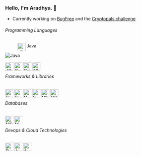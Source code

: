 ### Hello, I'm Aradhya. :wave:
- Currently working on [BugFree](http://github.com/aradhyamehta/BugFree) and the [Cryptopals challenge](https://cryptopals.com/)

###### Programming Languages
<figure><img align="left" alt="Java" width="26px" title="Java" src="https://cdn.jsdelivr.net/npm/simple-icons@v3/icons/java.svg" /><figcaption>Java</figcaption></figure>

![Java](https://cdn.jsdelivr.net/npm/simple-icons@v3/icons/java.svg)

<img align="left" alt="JS" width="26px" title="JavaScript" src="https://cdn.jsdelivr.net/npm/simple-icons@v3/icons/javascript.svg" />
<img align="left" alt="Go" width="26px" title="Golang" src="https://cdn.jsdelivr.net/npm/simple-icons@v3/icons/go.svg" />
<img align="left" alt="C#" width="26px" title="C#" src="https://cdn.jsdelivr.net/npm/simple-icons@v3/icons/csharp.svg" />
<img align="left" alt="TS" width="26px" title="TypeScript" src="https://cdn.jsdelivr.net/npm/simple-icons@v3/icons/typescript.svg" />
<br />

###### Frameworks & Libraries
<img align="left" alt="React" width="26px" title="React" src="https://cdn.jsdelivr.net/npm/simple-icons@v3/icons/react.svg" />
<img align="left" alt="Redux" width="26px" title="Redux" src="https://cdn.jsdelivr.net/npm/simple-icons@v3/icons/redux.svg" />
<img align="left" alt="N" width="26px" title="NodeJS" src="https://cdn.jsdelivr.net/npm/simple-icons@v3/icons/node-dot-js.svg" />
<img align="left" alt="S" width="26px" title="Spring" src="https://cdn.jsdelivr.net/npm/simple-icons@v3/icons/spring.svg" />
<img align="left" alt=".NET" width="26px" title=".NET" src="https://cdn.jsdelivr.net/npm/simple-icons@v3/icons/dot-net.svg" />
<img align="left" alt="GQ" width="26px" title="GraphQL" src="https://cdn.jsdelivr.net/npm/simple-icons@v3/icons/apollographql.svg" />
<br />

###### Databases
<img align="left" alt="MS" width="26px" title="MySQL" src="https://cdn.jsdelivr.net/npm/simple-icons@v3/icons/mysql.svg" />
<img align="left" alt="MD" width="26px" title="MongoDB" src="https://cdn.jsdelivr.net/npm/simple-icons@v3/icons/mongodb.svg" />
<br />

###### Devops & Cloud Technologies
<img align="left" alt="D" width="26px" title="Docker" src="https://cdn.jsdelivr.net/npm/simple-icons@v3/icons/docker.svg" />
<img align="left" alt="J" width="26px" title="Jenkins" src="https://cdn.jsdelivr.net/npm/simple-icons@v3/icons/jenkins.svg" />
<img align="left" alt="A" width="26px" title="AWS" src="https://cdn.jsdelivr.net/npm/simple-icons@v3/icons/amazonaws.svg" />